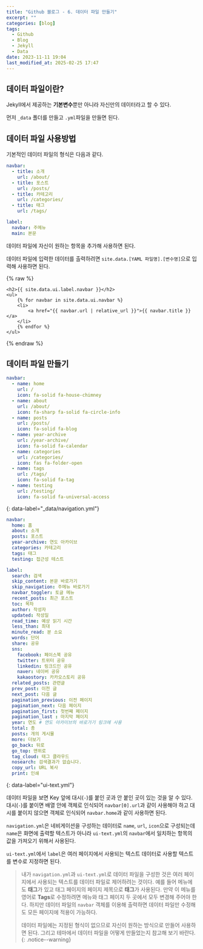 ```yaml
---
title: "Github 블로그 - 6. 데이터 파일 만들기"
excerpt: ""
categories: [blog]
tags:
  - Github
  - Blog
  - Jekyll
  - Data
date: 2023-11-11 19:04
last_modified_at: 2025-02-25 17:47
---
```


## 데이터 파일이란?

Jekyll에서 제공하는 **기본변수**뿐만 아니라 자신만의 데이터라고 할 수 있다.

먼저 `_data` 폴더를 만들고 `.yml`파일을 만들면 된다.

## 데이터 파일 사용방법

기본적인 데이터 파일의 형식은 다음과 같다.

```yaml
navbar:
  - title: 소개
    url: /about/
  - title: 포스트
    url: /posts/
  - title: 카테고리
    url: /categories/
  - title: 태그
    url: /tags/

label:
  navbar: 주메뉴
  main: 본문
```

데이터 파일에 자신이 원하는 항목을 추가해 사용하면 된다.

데이터 파일에 입력한 데이터를 출력하려면 `site.data.[YAML 파일명].[변수명]`으로 입력해 사용하면 된다.

{% raw %}
```liquid
<h2>{{ site.data.ui.label.navbar }}</h2>
<ul>
	{% for navbar in site.data.ui.navbar %}
	<li>
		<a href="{{ navbar.url | relative_url }}">{{ navbar.title }}</a>
	</li>
	{% endfor %}
</ul>
```
{% endraw %}

## 데이터 파일 만들기

```yaml
navbar:
  - name: home
    url: /
    icon: fa-solid fa-house-chimney
  - name: about
    url: /about/
    icon: fa-sharp fa-solid fa-circle-info
  - name: posts
    url: /posts/
    icon: fa-solid fa-blog
  - name: year-archive
    url: /year-archive/
    icon: fa-solid fa-calendar
  - name: categories
    url: /categories/
    icon: fas fa-folder-open
  - name: tags
    url: /tags/
    icon: fa-solid fa-tag
  - name: testing
    url: /testing/
    icon: fa-solid fa-universal-access
```
{: data-label="_data/navigation.yml"}

```yaml
navbar:
  home: 홈
  about: 소개
  posts: 포스트
  year-archive: 연도 아카이브
  categories: 카테고리
  tags: 태그
  testing: 접근성 테스트

label:
  search: 검색
  skip_content: 본문 바로가기
  skip_navigation: 주메뉴 바로가기
  navbar_toggler: 토글 메뉴
  recent_posts: 최근 포스트
  toc: 목차
  author: 작성자
  updated: 작성일
  read_time: 예상 읽기 시간
  less_than: 최대
  minute_read: 분 소요
  words: 단어
  share: 공유
  sns:
    facebook: 페이스북 공유
    twitter: 트위터 공유
    linkedin: 링크드인 공유
    naver: 네이버 공유
    kakaostory: 카카오스토리 공유
  related_posts: 관련글
  prev_post: 이전 글 
  next_post: 다음 글
  pagination_previous: 이전 페이지
  pagination_next: 다음 페이지
  pagination_first: 첫번째 페이지
  pagination_last : 마지막 페이지
  year: 연도 # 연도 아카이브의 바로가기 링크에 사용
  total: 총
  posts: 개의 게시물
  more: 더보기
  go_back: 뒤로
  go_top: 맨위로
  tag_cloud: 태그 클라우드
  nosearch: 검색결과가 없습니다.
  copy_url: URL 복사
  print: 인쇄
```
{: data-label="ui-text.yml"}

데이터 파일을 보면 Key 앞에 대시(`-`)를 붙인 곳과 안 붙인 곳이 있는 것을 알 수 있다. 대시(`-`)를 붙이면 배열 안에 객체로 인식되어 `navbar[0].url`과 같이 사용해야 하고 대시를 붙이지 않으면 객체로 인식되어 `navbar.home`과 같이 사용하면 된다.

`navigation.yml`은 네비게이션을 구성하는 데이터로 `name`, `url`, `icon`으로 구성되는데 `name`은 화면에 출력할 텍스트가 아니라 `ui-text.yml`의 `navbar`에서 일치하는 항목의 값을 가져오기 위해서 사용된다.

`ui-text.yml`에서 `label`은 여러 페이지에서 사용되는 텍스트 데이터로 사용할 텍스트를 변수로 지정하면 된다.

> 내가 `navigation.yml`과 `ui-text.yml`로 데이터 파일을 구성한 것은 여러 페이지에서 사용되는 텍스트를 데이터 파일로 제어하려는 것이다. 예를 들어 메뉴에도 **태그**가 있고 태그 페이지의 페이지 제목으로 **태그**가 사용된다. 만약 이 메뉴를 영어로 **Tags**로 수정하려면 메뉴와 태그 페이지 두 곳에서 모두 변경해 주어야 한다. 하지만 데이터 파일의 `navbar` 객체를 이용해 출력하면 데이터 파일만 수정해도 모든 페이지에 적용이 가능하다.
>
> 데이터 파일에는 지정된 형식이 없으므로 자신이 원하는 방식으로 만들어 사용하면 된다. 그리고 테마에서 데이터 파일을 어떻게 만들었는지 참고해 보기 바란다.
{: .notice--warning}
